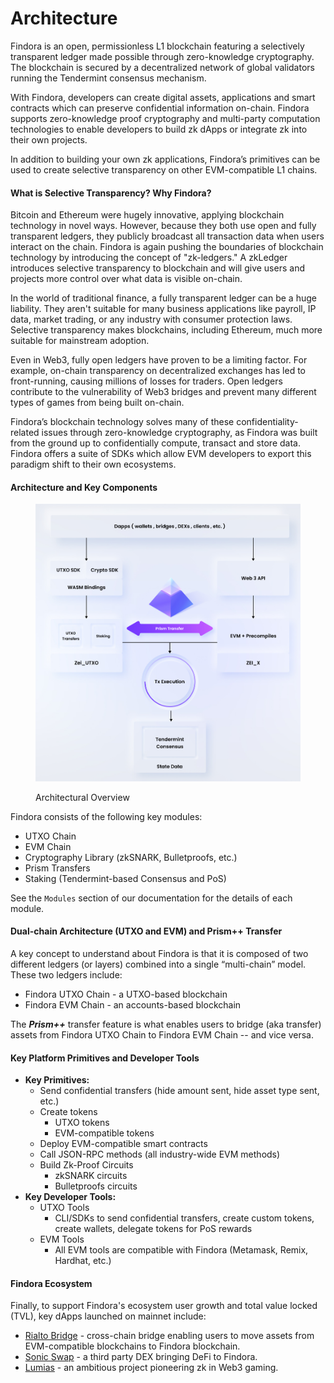 # Architecture

Findora is an open, permissionless L1 blockchain featuring a selectively transparent ledger made possible through zero-knowledge cryptography. The blockchain is secured by a decentralized network of global validators running the Tendermint consensus mechanism.

With Findora, developers can create digital assets, applications and smart contracts which can preserve confidential information on-chain. Findora supports zero-knowledge proof cryptography and multi-party computation technologies to enable developers to build zk dApps or integrate zk into their own projects.

In addition to building your own zk applications, Findora’s primitives can be used to create selective transparency on other EVM-compatible L1 chains.

#### What is Selective Transparency? Why Findora?[​](https://wiki.findora.org/docs/findora\_basics/introduction#why-privacy-and-why-findora) <a href="#why-privacy-and-why-findora" id="why-privacy-and-why-findora"></a>

Bitcoin and Ethereum were hugely innovative, applying blockchain technology in novel ways. However, because they both use open and fully transparent ledgers, they publicly broadcast all transaction data when users interact on the chain. Findora is again pushing the boundaries of blockchain technology by introducing the concept of "zk-ledgers." A zkLedger introduces selective transparency to blockchain and will give users and projects more control over what data is visible on-chain.&#x20;

In the world of traditional finance, a fully transparent ledger can be a huge liability. They aren't suitable for many business applications like payroll, IP data, market trading, or any industry with consumer protection laws. Selective transparency makes blockchains, including Ethereum, much more suitable for mainstream adoption.&#x20;

Even in Web3, fully open ledgers have proven to be a limiting factor. For example, on-chain transparency on decentralized exchanges has led to front-running, causing millions of losses for traders. Open ledgers contribute to the vulnerability of Web3 bridges and prevent many different types of games from being built on-chain.&#x20;

Findora’s blockchain technology solves many of these confidentiality-related issues through zero-knowledge cryptography, as Findora was built from the ground up to confidentially compute, transact and store data. Findora offers a suite of SDKs which allow EVM developers to export this paradigm shift to their own ecosystems.

#### Architecture and Key Components <a href="#architecture-and-key-components" id="architecture-and-key-components"></a>

<figure><img src="../.gitbook/assets/image (11) (3).png" alt=""><figcaption><p>Architectural Overview</p></figcaption></figure>

Findora consists of the following key modules:

* UTXO Chain
* EVM Chain
* Cryptography Library (zkSNARK, Bulletproofs, etc.)
* Prism Transfers
* Staking (Tendermint-based Consensus and PoS)

See the `Modules` section of our documentation for the details of each module.

#### Dual-chain Architecture (UTXO and EVM) and Prism++ Transfer[​](https://wiki.findora.org/docs/findora\_basics/introduction#dual-blockchain-architecture-utxo-and-evm-and-prism-transfer) <a href="#dual-blockchain-architecture-utxo-and-evm-and-prism-transfer" id="dual-blockchain-architecture-utxo-and-evm-and-prism-transfer"></a>

A key concept to understand about Findora is that it is composed of two different ledgers (or layers) combined into a single “multi-chain” model. These two ledgers include:

* Findora UTXO Chain - a UTXO-based blockchain
* Findora EVM Chain - an accounts-based blockchain

The _**Prism++**_ transfer feature is what enables users to bridge (aka transfer) assets from Findora UTXO Chain to Findora EVM Chain -- and vice versa.

#### Key Platform Primitives and Developer Tools[​](https://wiki.findora.org/docs/findora\_basics/introduction#key-platform-primitives-and-developer-tools) <a href="#key-platform-primitives-and-developer-tools" id="key-platform-primitives-and-developer-tools"></a>

* **Key Primitives:**
  * Send confidential transfers (hide amount sent, hide asset type sent, etc.)
  * Create tokens
    * UTXO tokens
    * EVM-compatible tokens
  * Deploy EVM-compatible smart contracts
  * Call JSON-RPC methods (all industry-wide EVM methods)
  * Build Zk-Proof Circuits
    * zkSNARK circuits
    * Bulletproofs circuits
* **Key Developer Tools:**
  * UTXO Tools
    * CLI/SDKs to send confidential transfers, create custom tokens, create wallets, delegate tokens for PoS rewards
  * EVM Tools
    * All EVM tools are compatible with Findora (Metamask, Remix, Hardhat, etc.)

#### Findora Ecosystem[​](https://wiki.findora.org/docs/findora\_basics/introduction#findora-ecosystem) <a href="#findora-ecosystem" id="findora-ecosystem"></a>

Finally, to support Findora's ecosystem user growth and total value locked (TVL), key dApps launched on mainnet include:

* [Rialto Bridge](https://rialtobridge.io/) - cross-chain bridge enabling users to move assets from EVM-compatible blockchains to Findora blockchain.
* [Sonic Swap](https://sonicswap.io/exchange/swap) - a third party DEX bringing DeFi to Findora.
* [Lumias](https://www.lumias.io/) - an ambitious project pioneering zk in Web3 gaming.
